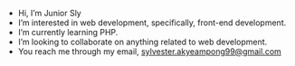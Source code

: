 - Hi, I’m Junior Sly
- I’m interested in web development, specifically, front-end development.
- I’m currently learning PHP.
- I’m looking to collaborate on anything related to web development.
- You reach me through my email, sylvester.akyeampong99@gmail.com
